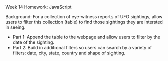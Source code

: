 Week 14 Homework:  JavaScript

Background:  For a collection of eye-witness reports of UFO sightings, allow users to filter this collection (table) to find those sightings they are intersted in seeing.

* Part 1:  Append the table to the webpage and allow users to filter by the date of the sighting.
* Part 2:  Build in additional filters so users can search by a variety of filters:  date, city, state, country and shape of sighting.

